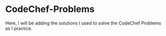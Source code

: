 # CodeChef-Problems

Here, I will be adding the solutions I used to solve the CodeChef Problems as I practice.
